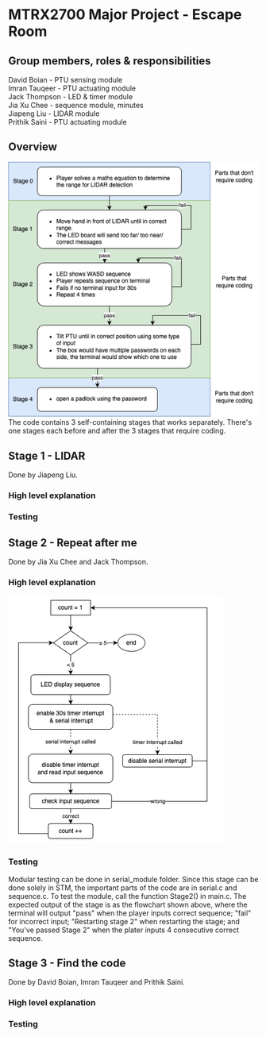 # MTRX2700 Major Project - Escape Room
## Group members, roles & responsibilities
David Boian - PTU sensing module    
Imran Tauqeer - PTU actuating module    
Jack Thompson - LED & timer module      
Jia Xu Chee - sequence module, minutes     
Jiapeng Liu - LIDAR module    
Prithik Saini - PTU actuating module   

## Overview
![image](https://github.com/jtho4403/Escape-Room/blob/main/image/flowchart.drawio.png)   
The code contains 3 self-containing stages that works separately. There's one stages each before and after the 3 stages that require coding.

## Stage 1 - LIDAR
Done by Jiapeng Liu.    
### High level explanation

### Testing


## Stage 2 - Repeat after me
Done by Jia Xu Chee and Jack Thompson.    
### High level explanation
![image](https://github.com/jtho4403/Escape-Room/blob/main/image/Stage2.drawio.png)   
### Testing
Modular testing can be done in serial_module folder. Since this stage can be done solely in STM, the important parts of the code are in serial.c and sequence.c. To test the module, call the function Stage2() in main.c. The expected output of the stage is as the flowchart shown above, where the terminal will output "pass" when the player inputs correct sequence; "fail" for incorrect input; "Restarting stage 2" when restarting the stage; and "You've passed Stage 2" when the plater inputs 4 consecutive correct sequence.

## Stage 3 - Find the code
Done by David Boian, Imran Tauqeer and Prithik Saini.    
### High level explanation

### Testing
